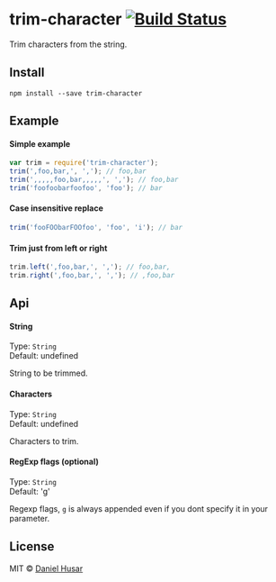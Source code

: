 # trim-character [![Build Status](https://secure.travis-ci.org/danielhusar/trim-character.svg?branch=master)](http://travis-ci.org/danielhusar/trim-character)

Trim characters from the string.

## Install

```
npm install --save trim-character
```

## Example

#### Simple example
```javascript
var trim = require('trim-character');
trim(',foo,bar,', ','); // foo,bar
trim(',,,,,foo,bar,,,,,', ','); // foo,bar
trim('foofoobarfoofoo', 'foo'); // bar
```

#### Case insensitive replace
```javascript
trim('fooFOObarFOOfoo', 'foo', 'i'); // bar
```

#### Trim just from left or right
```javascript
trim.left(',foo,bar,', ','); // foo,bar,
trim.right(',foo,bar,', ','); // ,foo,bar
```

## Api

#### String

Type: `String`  
Default: undefined

String to be trimmed.

#### Characters

Type: `String`  
Default: undefined

Characters to trim.

#### RegExp flags (optional)

Type: `String`  
Default: 'g'

Regexp flags, `g` is always appended even if you dont specify it in your parameter.

## License

MIT © [Daniel Husar](https://github.com/danielhusar)
